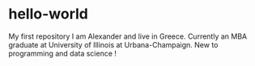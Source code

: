 # hello-world
My first repository
I am Alexander and live in Greece. Currently an MBA graduate at University of Illinois at Urbana-Champaign.
New to programming and data science !
